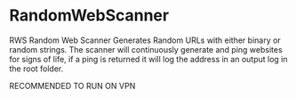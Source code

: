 # RandomWebScanner
RWS
Random Web Scanner Generates Random URLs with either binary or random strings.
The scanner will continuously generate and ping websites for signs of life, 
if a ping is returned it will log the address in an output log in the root folder.

RECOMMENDED TO RUN ON VPN
